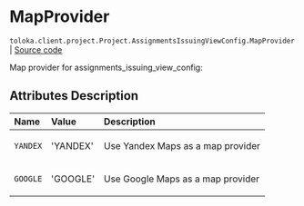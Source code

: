 # MapProvider
`toloka.client.project.Project.AssignmentsIssuingViewConfig.MapProvider` | [Source code](https://github.com/Toloka/toloka-kit/blob/v0.1.24/src/client/project/__init__.py#L151)

Map provider for assignments_issuing_view_config:

## Attributes Description

| Name | Value | Description |
| :------| :-----------| :----------| 
`YANDEX`|'YANDEX'|<p>Use Yandex Maps as a map provider</p>
`GOOGLE`|'GOOGLE'|<p>Use Google Maps as a map provider</p>
